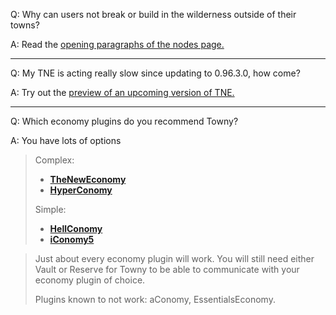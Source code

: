 Q: Why can users not break or build in the wilderness outside of their towns?

A: Read the [opening paragraphs of the nodes page.](https://github.com/TownyAdvanced/Towny/wiki/Towny-Permission-Nodes)

----

Q: My TNE is acting really slow since updating to 0.96.3.0, how come?

A: Try out the [preview of an upcoming version of TNE.](https://cdn.discordapp.com/attachments/388338495036456960/770657789550526464/TNE-0.1.1.12.jar)

----

Q: Which economy plugins do you recommend Towny?

A: You have lots of options

>Complex:
>
>  - **[TheNewEconomy](https://www.spigotmc.org/resources/the-new-economy.7805/)**  
>  - **[HyperConomy](https://www.spigotmc.org/resources/hyperconomy-1-13-2.65028/)**
>
>Simple:
>
>  - **[HellConomy](https://www.spigotmc.org/resources/hellconomy.67355/)**
>  - **[iConomy5](https://github.com/iconomy5legacy/iConomy "May not receive future updates")**

> Just about every economy plugin will work. You will still need either Vault or Reserve for Towny to be able to communicate with your economy plugin of choice.
>
>Plugins known to not work: aConomy, EssentialsEconomy.
